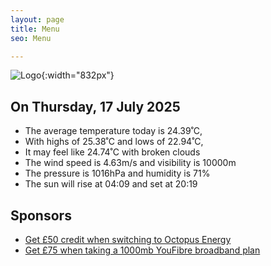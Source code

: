 ```yaml
---
layout: page
title: Menu
seo: Menu

---
```


![Logo](/images/logo.jpg){:width="832px"}

<!-- weather_marker starts -->
## On Thursday, 17 July 2025

- The average temperature today is 24.39˚C,
- With highs of 25.38˚C and lows of 22.94˚C,
- It may feel like 24.74˚C with broken clouds
- The wind speed is 4.63m/s and visibility is 10000m
- The pressure is 1016hPa and humidity is 71%
- The sun will rise at 04:09 and set at 20:19

<!-- weather_marker ends -->

## Sponsors

- [Get £50 credit when switching to Octopus Energy](https://bit.ly/3oD1nnS)
- [Get £75 when taking a 1000mb YouFibre broadband plan](https://aklam.io/91zWhU?)
